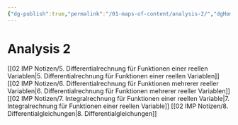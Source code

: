```yaml
---
{"dg-publish":true,"permalink":"/01-maps-of-content/analysis-2/","dgHomeLink":true,"dgPassFrontmatter":false}
---
```


# Analysis 2
[[02 IMP Notizen/5. Differentialrechnung für Funktionen einer reellen Variablen|5. Differentialrechnung für Funktionen einer reellen Variablen]]
[[02 IMP Notizen/6. Differentialrechnung für Funktionen mehrerer reeller Variablen|6. Differentialrechnung für Funktionen mehrerer reeller Variablen]]
[[02 IMP Notizen/7. Integralrechnung für Funktionen einer reellen Variable|7. Integralrechnung für Funktionen einer reellen Variable]]
[[02 IMP Notizen/8. Differentialgleichungen|8. Differentialgleichungen]]

